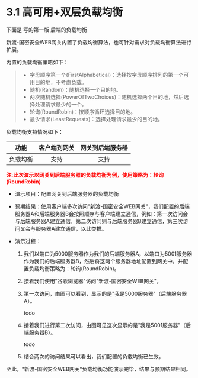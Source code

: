 # 3.1 高可用+双层负载均衡













下面是 写的第一版 后端的负载均衡

新渡-国密安全WEB网关内置了负载均衡算法，也可针对需求对负载均衡算法进行扩展。

内置的负载均衡策略如下：

> * 字母顺序第一个(FirstAlphabetical)：选择按字母顺序排列的第一个可用目的地，不考虑负载。
> * 随机(Random)：随机选择一个目的地。
> * 两次随机选择(PowerOfTwoChoices)：随机选择两个目的地，然后选择处理请求最少的一个。
> * 轮询(RoundRobin)：按顺序循环选择目的地。
> * 最少请求(LeastRequests)：选择处理请求最少的目的地。

负载均衡支持情况如下：

|   功能   | 客户端到网关 | 网关到后端服务器 |
| :------: | :----------: | :--------------: |
| 负载均衡 |     支持     |       支持       |



<p style="color:red;font-weight:bold">
       注:此次演示以网关到后端服务器的负载均衡为例，使用策略为：轮询(RoundRobin)
</p>

* 演示项目：配置网关到后端服务器的负载均衡

* 预期结果：使用客户端多次访问"新渡-国密安全WEB网关"，我们配置的后端服务器A和后端服务器B会按照顺序与客户端建立通信，例如：第一次访问会与后端服务器A建立通信，第二次访问则与后端服务器B建立通信，第三次访问又会与服务器A建立通信，以此类推。

* 演示过程：

  1. 我们以端口为5000服务器作为我们的后端服务器A，以端口为5001服务器作为我们的后端服务器B，然后将这两个服务器地址配置到网关中，并配置负载均衡策略为：轮询(RoundRobin)。

  2. 接着我们使用"谷歌浏览器"访问"新渡-国密安全WEB网关"。

  3. 第一次访问，由图可以看到，显示的是"我是5000服务器"（后端服务器A）。

     todo

  4. 接着我们进行第二次访问，由图可见这次显示的是"我是5001服务器"（后端服务器B）。

     todo

  5. 结合两次的访问结果可以看出，我们配置的负载均衡已生效。

至此，"新渡-国密安全WEB网关"负载均衡功能演示完毕，结果与预期结果相同。